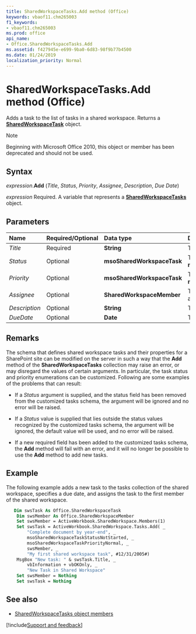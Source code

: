 ```yaml
---
title: SharedWorkspaceTasks.Add method (Office)
keywords: vbaof11.chm265003
f1_keywords:
- vbaof11.chm265003
ms.prod: office
api_name:
- Office.SharedWorkspaceTasks.Add
ms.assetid: f427945e-e699-9ba0-6d83-98f9b77b4500
ms.date: 01/24/2019
localization_priority: Normal
---
```



# SharedWorkspaceTasks.Add method (Office)

Adds a task to the list of tasks in a shared workspace. Returns a **[SharedWorkspaceTask](Office.SharedWorkspaceTask.md)** object.

> [!NOTE] 
> Beginning with Microsoft Office 2010, this object or member has been deprecated and should not be used.


## Syntax

_expression_.**Add** (_Title_, _Status_, _Priority_, _Assignee_, _Description_, _Due Date_)

_expression_ Required. A variable that represents a **[SharedWorkspaceTasks](Office.SharedWorkspaceTasks.md)** object.


## Parameters

|Name|Required/Optional|Data type|Description|
|:-----|:-----|:-----|:-----|
| _Title_|Required|**String**|The title of the new task.|
| _Status_|Optional|**msoSharedWorkspaceTask**|The status of the new task. Default is **msoSharedWorkspaceTaskNotStarted**.|
| _Priority_|Optional|**msoSharedWorkspaceTask**|The priority of the new task. Default is **msoSharedWorkspaceTaskNormal**.|
| _Assignee_|Optional|**SharedWorkspaceMember**|The member to whom the new task is assigned.|
| _Description_|Optional|**String**|The description of the new task.|
| _DueDate_|Optional|**Date**|The due date of the new task.|

## Remarks

The schema that defines shared workspace tasks and their properties for a SharePoint site can be modified on the server in such a way that the **Add** method of the **SharedWorkspaceTasks** collection may raise an error, or may disregard the values of certain arguments. In particular, the task status and priority enumerations can be customized. Following are some examples of the problems that can result:

- If a _Status_ argument is supplied, and the status field has been removed from the customized tasks schema, the argument will be ignored and no error will be raised.
    
- If a _Status_ value is supplied that lies outside the status values recognized by the customized tasks schema, the argument will be ignored, the default value will be used, and no error will be raised.
    
- If a new required field has been added to the customized tasks schema, the **Add** method will fail with an error, and it will no longer be possible to use the **Add** method to add new tasks.
    
## Example

The following example adds a new task to the tasks collection of the shared workspace, specifies a due date, and assigns the task to the first member of the shared workspace.


```vb
   Dim swsTask As Office.SharedWorkspaceTask 
    Dim swsMember As Office.SharedWorkspaceMember 
    Set swsMember = ActiveWorkbook.SharedWorkspace.Members(1) 
    Set swsTask = ActiveWorkbook.SharedWorkspace.Tasks.Add( _ 
        "Complete document by year-end", _ 
        msoSharedWorkspaceTaskStatusNotStarted, _ 
        msoSharedWorkspaceTaskPriorityNormal, _ 
        swsMember, _ 
        "My first shared workspace task", #12/31/2005#) 
    MsgBox "New task: " & swsTask.Title, _ 
        vbInformation + vbOKOnly, _ 
        "New Task in Shared Workspace" 
    Set swsMember = Nothing 
    Set swsTask = Nothing 

```


## See also

- [SharedWorkspaceTasks object members](overview/Library-Reference/sharedworkspacetasks-members-office.md)



[!include[Support and feedback](~/includes/feedback-boilerplate.md)]
